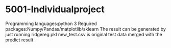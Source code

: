 # 5001-Individualproject
Programming languages:python 3
Required packages:Numpy/Pandas/matplotlib/sklearn
The result can be generated by just running ridgereg.pkl
new_test.csv is original test data merged with the predict result
